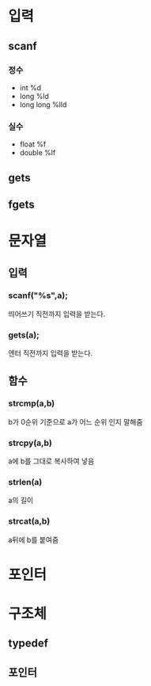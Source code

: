 # 입력
## scanf
### 정수
- int %d
- long %ld
- long long %lld
### 실수
- float %f
- double %lf
## gets

## fgets


# 문자열
## 입력
### scanf("%s",a);
띄어쓰기 직전까지 입력을 받는다.
### gets(a);
엔터 직전까지 입력을 받는다.
## 함수
### strcmp(a,b)
b가 0순위 기준으로 a가 어느 순위 인지 말해줌
### strcpy(a,b)
a에 b를 그대로 복사하여 넣음
### strlen(a)
a의 길이
### strcat(a,b)
a뒤에 b를 붙여줌

# 포인터

# 구조체
## typedef
## 포인터